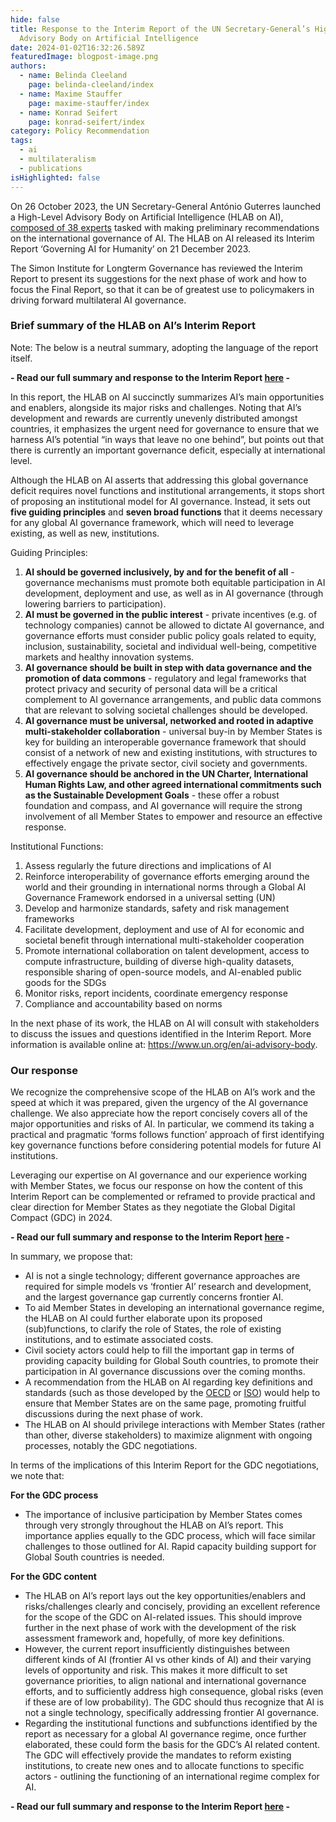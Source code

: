 ```yaml
---
hide: false
title: Response to the Interim Report of the UN Secretary-General’s High-Level
  Advisory Body on Artificial Intelligence
date: 2024-01-02T16:32:26.589Z
featuredImage: blogpost-image.png
authors:
  - name: Belinda Cleeland
    page: belinda-cleeland/index
  - name: Maxime Stauffer
    page: maxime-stauffer/index
  - name: Konrad Seifert
    page: konrad-seifert/index
category: Policy Recommendation
tags:
  - ai
  - multilateralism
  - publications
isHighlighted: false
---
```

On 26 October 2023, the UN Secretary-General António Guterres launched a High-Level Advisory Body on Artificial Intelligence (HLAB on AI), [composed of 38 experts](https://www.un.org/ai-advisory-body) tasked with making preliminary recommendations on the international governance of AI. The HLAB on AI released its Interim Report ‘Governing AI for Humanity’ on 21 December 2023. 

The Simon Institute for Longterm Governance has reviewed the Interim Report to present its suggestions for the next phase of work and how to focus the Final Report, so that it can be of greatest use to policymakers in driving forward multilateral AI governance. 

### Brief summary of the HLAB on AI’s Interim Report

Note: The below is a neutral summary, adopting the language of the report itself.

**\- Read our full summary and response to the Interim Report [here](https://drive.google.com/file/d/1HdEV3Hm_A0FgL5j0qIF8TweXBh9WF6Xn/view) -**

In this report, the HLAB on AI succinctly summarizes AI’s main opportunities and enablers, alongside its major risks and challenges. Noting that AI’s development and rewards are currently unevenly distributed amongst countries, it emphasizes the urgent need for governance to ensure that we harness AI’s potential “in ways that leave no one behind”, but points out that there is currently an important governance deficit, especially at international level. 

Although the HLAB on AI asserts that addressing this global governance deficit requires novel functions and institutional arrangements, it stops short of proposing an institutional model for AI governance. Instead, it sets out **five guiding principles** and **seven broad functions** that it deems necessary for any global AI governance framework, which will need to leverage existing, as well as new, institutions.  



Guiding Principles:

1. **AI should be governed inclusively, by and for the benefit of all** - governance mechanisms must promote both equitable participation in AI development, deployment and use, as well as in AI governance (through lowering barriers to participation).
2. **AI must be governed in the public interest** - private incentives (e.g. of technology companies) cannot be allowed to dictate AI governance, and governance efforts must consider public policy goals related to equity, inclusion, sustainability, societal and individual well-being, competitive markets and healthy innovation systems. 
3. **AI governance should be built in step with data governance and the promotion of data commons** - regulatory and legal frameworks that protect privacy and security of personal data will be a critical complement to AI governance arrangements, and public data commons that are relevant to solving societal challenges should be developed.
4. **AI governance must be universal, networked and rooted in adaptive multi-stakeholder collaboration** - universal buy-in by Member States is key for building an interoperable governance framework that should consist of a network of new and existing institutions, with structures to effectively engage the private sector, civil society and governments. 
5. **AI governance should be anchored in the UN Charter, International Human Rights Law, and other agreed international commitments such as the Sustainable Development Goals** - these offer a robust foundation and compass, and AI governance will require the strong involvement of all Member States to empower and resource an effective response.



Institutional Functions:

1. Assess regularly the future directions and implications of AI 
2. Reinforce interoperability of governance efforts emerging around the world and their grounding in international norms through a Global AI Governance Framework endorsed in a universal setting (UN)
3. Develop and harmonize standards, safety and risk management frameworks
4. Facilitate development, deployment and use of AI for economic and societal benefit through international multi-stakeholder cooperation
5. Promote international collaboration on talent development, access to compute infrastructure, building of diverse high-quality datasets, responsible sharing of open-source models, and AI-enabled public goods for the SDGs 
6. Monitor risks, report incidents, coordinate emergency response 
7. Compliance and accountability based on norms 

In the next phase of its work, the HLAB on AI will consult with stakeholders to discuss the issues and questions identified in the Interim Report. More information is available online at: <https://www.un.org/en/ai-advisory-body>. 

### Our response 

We recognize the comprehensive scope of the HLAB on AI’s work and the speed at which it was prepared, given the urgency of the AI governance challenge. We also appreciate how the report concisely covers all of the major opportunities and risks of AI. In particular, we commend its taking a practical and pragmatic ‘forms follows function’ approach of first identifying key governance functions before considering potential models for future AI institutions. 

Leveraging our expertise on AI governance and our experience working with Member States, we focus our response on how the content of this Interim Report can be complemented or reframed to provide practical and clear direction for Member States as they negotiate the Global Digital Compact (GDC) in 2024.

**\- Read our full summary and response to the Interim Report [here](https://drive.google.com/file/d/1HdEV3Hm_A0FgL5j0qIF8TweXBh9WF6Xn/view) -**



In summary, we propose that:

* AI is not a single technology; different governance approaches are required for simple models vs ‘frontier AI’ research and development, and the largest governance gap currently concerns frontier AI.
* To aid Member States in developing an international governance regime, the HLAB on AI could further elaborate upon its proposed (sub)functions, to clarify the role of States, the role of existing institutions, and to estimate associated costs.
* Civil society actors could help to fill the important gap in terms of providing capacity building for Global South countries, to promote their participation in AI governance discussions over the coming months.
* A recommendation from the HLAB on AI regarding key definitions and standards (such as those developed by the [OECD](https://oecd.ai/en/ai-principles) or [ISO](https://www.iso.org/standard/74296.html?browse=tc)) would help to ensure that Member States are on the same page, promoting fruitful discussions during the next phase of work. 
* The HLAB on AI should privilege interactions with Member States (rather than other, diverse stakeholders) to maximize alignment with ongoing processes, notably the GDC negotiations. 



In terms of the implications of this Interim Report for the GDC negotiations, we note that:

**For the GDC process**

* The importance of inclusive participation by Member States comes through very strongly throughout the HLAB on AI’s report. This importance applies equally to the GDC process, which will face similar challenges to those outlined for AI. Rapid capacity building support for Global South countries is needed.

**For the GDC content**

* The HLAB on AI’s report lays out the key opportunities/enablers and risks/challenges clearly and concisely, providing an excellent reference for the scope of the GDC on AI-related issues. This should improve further in the next phase of work with the development of the risk assessment framework and, hopefully, of more key definitions. 
* However, the current report insufficiently distinguishes between different kinds of AI (frontier AI vs other kinds of AI) and their varying levels of opportunity and risk. This makes it more difficult to set governance priorities, to align national and international governance efforts, and to sufficiently address high consequence, global risks (even if these are of low probability). The GDC should thus recognize that AI is not a single technology, specifically addressing frontier AI governance. 
* Regarding the institutional functions and subfunctions identified by the report as necessary for a global AI governance regime, once further elaborated, these could form the basis for the GDC’s AI related content. The GDC will effectively provide the mandates to reform existing institutions, to create new ones and to allocate functions to specific actors - outlining the functioning of an international regime complex for AI.

**\- Read our full summary and response to the Interim Report [here](https://drive.google.com/file/d/1HdEV3Hm_A0FgL5j0qIF8TweXBh9WF6Xn/view) -**
